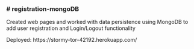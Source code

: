 <h3># registration-mongoDB</h3>
<p>Created web pages and worked with data persistence using MongoDB to add user registration and Login/Logout functionality</p>

<p>Deployed: https://stormy-tor-42192.herokuapp.com/</p>
